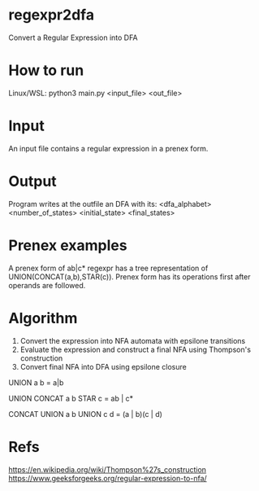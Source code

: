# regexpr2dfa
Convert a Regular Expression into DFA

# How to run
Linux/WSL: python3 main.py <input_file> <out_file>

# Input
An input file contains a regular expression in a prenex form.


# Output
Program writes at the outfile an DFA with its:
<dfa_alphabet>
<number_of_states>
<initial_state>
<final_states>
<transitions>
  
# Prenex examples
A prenex form of ab|c* regexpr has a tree representation of UNION(CONCAT(a,b),STAR(c)).
Prenex form has its operations first after operands are followed.

# Algorithm
  1. Convert the expression into NFA automata with epsilone transitions
  2. Evaluate the expression and construct a final NFA using Thompson's construction
  3. Convert final NFA into DFA using epsilone closure
  
UNION a b = a|b
  
UNION CONCAT a b STAR c = ab | c*
  
CONCAT UNION a b UNION c d = (a | b)(c | d)
  
  

# Refs
https://en.wikipedia.org/wiki/Thompson%27s_construction
https://www.geeksforgeeks.org/regular-expression-to-nfa/



